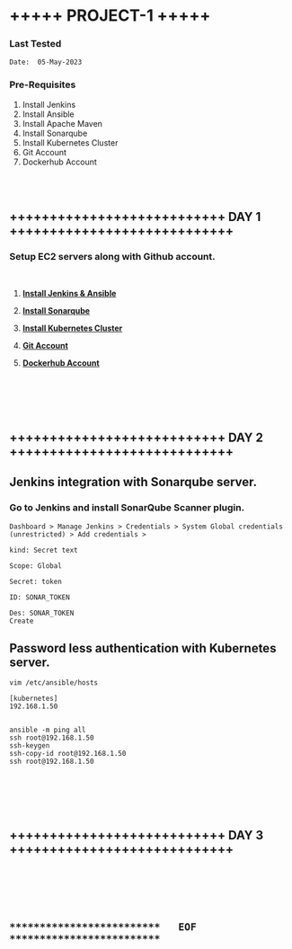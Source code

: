 # +++++ PROJECT-1 +++++

### Last Tested
```
Date:  05-May-2023
```

### Pre-Requisites
1. Install Jenkins
1. Install Ansible
1. Install Apache Maven
1. Install Sonarqube
1. Install Kubernetes Cluster
1. Git Account
1. Dockerhub Account

<br/>
<br/>

## +++++++++++++++++++++++++++ DAY 1 ++++++++++++++++++++++++++++

### Setup EC2 servers along with Github account.

<br/>

1. **[Install Jenkins & Ansible ](https://github.com/sunnydevops2022/DevOps/blob/master/ubuntu/devops_real_time_project/project_1/jenkins_ansible_installation_p1.md)**

1. **[Install Sonarqube](https://github.com/sunnydevops2022/DevOps/blob/master/ubuntu/devops_real_time_project/project_1/sonarqube_installation_p1.md)**

1. **[Install Kubernetes Cluster](https://github.com/sunnydevops2022/DevOps/blob/master/ubuntu/devops_real_time_project/project_1/kubernetes_installation_p1.md)**

1. **[Git Account](https://github.com/)**

1. **[Dockerhub Account](https://hub.docker.com/)**


<br/>
<br/>
<br/>
<br/>

## +++++++++++++++++++++++++++ DAY 2 ++++++++++++++++++++++++++++

## Jenkins integration with Sonarqube server.

### Go to Jenkins and install SonarQube Scanner plugin.
```
Dashboard > Manage Jenkins > Credentials > System Global credentials (unrestricted) > Add credentials > 
                                                                                            kind: Secret text
                                                                                            Scope: Global
                                                                                            Secret: token
                                                                                            ID: SONAR_TOKEN
                                                                                            Des: SONAR_TOKEN
Create
```

## Password less authentication with Kubernetes server.
```
vim /etc/ansible/hosts

[kubernetes]
192.168.1.50


ansible -m ping all
ssh root@192.168.1.50
ssh-keygen
ssh-copy-id root@192.168.1.50
ssh root@192.168.1.50
```

<br/>
<br/>
<br/>
<br/>

## +++++++++++++++++++++++++++ DAY 3 ++++++++++++++++++++++++++++



<br/>
<br/>
<br/>
<br/>

## `*************************   EOF   *************************`

